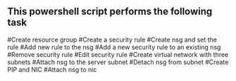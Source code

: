 ## This powershell script performs the following task

#Create resource group
#Create a security rule
#Create nsg and set the rule
#Add new rule to the nsg
#Add a new security rule to an existing nsg
#Remove security rule
#Edit security rule
#Create virtual network with three subnets
#Attach nsg to the server subnet
#Detach nsg from subnet
#Create PIP and NIC
#Attach nsg to nic
